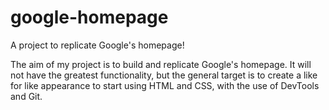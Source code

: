 # google-homepage
A project to replicate Google's homepage!

The aim of my project is to build and replicate Google's homepage. 
It will not have the greatest functionality, but the general target is to create a like for like appearance to start using HTML and CSS, with the use of
DevTools and Git.
